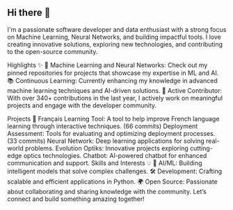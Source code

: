 ## Hi there 👋

I'm a passionate software developer and data enthusiast with a strong focus on Machine Learning, Neural Networks, and building impactful tools. I love creating innovative solutions, exploring new technologies, and contributing to the open-source community.

Highlights ✨
🔬 Machine Learning and Neural Networks: Check out my pinned repositories for projects that showcase my expertise in ML and AI. 
📚 Continuous Learning: Currently enhancing my knowledge in advanced machine learning techniques and AI-driven solutions. 
🌟 Active Contributor: With over 340+ contributions in the last year, I actively work on meaningful projects and engage with the developer community. 

Projects 🚀 
Français Learning Tool: A tool to help improve French language learning through interactive techniques. (66 commits) 
Deployment Assessment: Tools for evaluating and optimizing deployment processes. (33 commits) 
Neural Network: Deep learning applications for solving real-world problems. 
Evolution Optiks: Innovative projects exploring cutting-edge optics technologies. 
Chatbot: AI-powered chatbot for enhanced communication and support. 
Skills and Interests 💡 
🧠 AI/ML: Building intelligent models that solve complex challenges. 
🛠️ Development: Crafting scalable and efficient applications in Python. 
🌍 Open Source: Passionate about collaborating and sharing knowledge with the community. 
Let’s connect and build something amazing together! 

